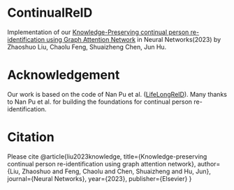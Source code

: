 # ContinualReID
Implementation of our [Knowledge-Preserving continual person re-identification using Graph Attention Network](https://www.sciencedirect.com/science/article/pii/S089360802300045X) in Neural Networks(2023) by Zhaoshuo Liu, Chaolu Feng, Shuaizheng Chen, Jun Hu.
# Acknowledgement
Our work is based on the code of Nan Pu et al. ([LifeLongReID](https://github.com/TPCD/LifelongReID)). Many thanks to Nan Pu et al. for building the foundations for continual person re-identification.
# Citation
Please cite
@article{liu2023knowledge,
  title={Knowledge-preserving continual person re-identification using graph attention network},
  author={Liu, Zhaoshuo and Feng, Chaolu and Chen, Shuaizheng and Hu, Jun},
  journal={Neural Networks},
  year={2023},
  publisher={Elsevier}
}
